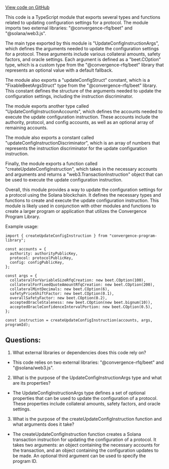 [View code on GitHub](https://github.com/convergence-rfq/convergence-program-library/risk-engine/js/generated/instructions/updateConfig.d.ts)

This code is a TypeScript module that exports several types and functions related to updating configuration settings for a protocol. The module imports two external libraries: "@convergence-rfq/beet" and "@solana/web3.js".

The main type exported by this module is "UpdateConfigInstructionArgs", which defines the arguments needed to update the configuration settings for a protocol. These arguments include various collateral amounts, safety factors, and oracle settings. Each argument is defined as a "beet.COption" type, which is a custom type from the "@convergence-rfq/beet" library that represents an optional value with a default fallback.

The module also exports a "updateConfigStruct" constant, which is a "FixableBeetArgsStruct" type from the "@convergence-rfq/beet" library. This constant defines the structure of the arguments needed to update the configuration settings, including the instruction discriminator.

The module exports another type called "UpdateConfigInstructionAccounts", which defines the accounts needed to execute the update configuration instruction. These accounts include the authority, protocol, and config accounts, as well as an optional array of remaining accounts.

The module also exports a constant called "updateConfigInstructionDiscriminator", which is an array of numbers that represents the instruction discriminator for the update configuration instruction.

Finally, the module exports a function called "createUpdateConfigInstruction", which takes in the necessary accounts and arguments and returns a "web3.TransactionInstruction" object that can be used to execute the update configuration instruction.

Overall, this module provides a way to update the configuration settings for a protocol using the Solana blockchain. It defines the necessary types and functions to create and execute the update configuration instruction. This module is likely used in conjunction with other modules and functions to create a larger program or application that utilizes the Convergence Program Library. 

Example usage:

```
import { createUpdateConfigInstruction } from "convergence-program-library";

const accounts = {
  authority: authorityPublicKey,
  protocol: protocolPublicKey,
  config: configPublicKey,
};

const args = {
  collateralForVariableSizeRfqCreation: new beet.COption(100),
  collateralForFixedQuoteAmountRfqCreation: new beet.COption(200),
  collateralMintDecimals: new beet.COption(6),
  safetyPriceShiftFactor: new beet.COption(0.1),
  overallSafetyFactor: new beet.COption(0.2),
  acceptedOracleStaleness: new beet.COption(new beet.bignum(10)),
  acceptedOracleConfidenceIntervalPortion: new beet.COption(0.5),
};

const instruction = createUpdateConfigInstruction(accounts, args, programId);
```
## Questions: 
 1. What external libraries or dependencies does this code rely on?
- This code relies on two external libraries: "@convergence-rfq/beet" and "@solana/web3.js".

2. What is the purpose of the UpdateConfigInstructionArgs type and what are its properties?
- The UpdateConfigInstructionArgs type defines a set of optional properties that can be used to update the configuration of a protocol. These properties include collateral amounts, safety factors, and oracle settings.

3. What is the purpose of the createUpdateConfigInstruction function and what arguments does it take?
- The createUpdateConfigInstruction function creates a Solana transaction instruction for updating the configuration of a protocol. It takes two arguments: an object containing the necessary accounts for the transaction, and an object containing the configuration updates to be made. An optional third argument can be used to specify the program ID.